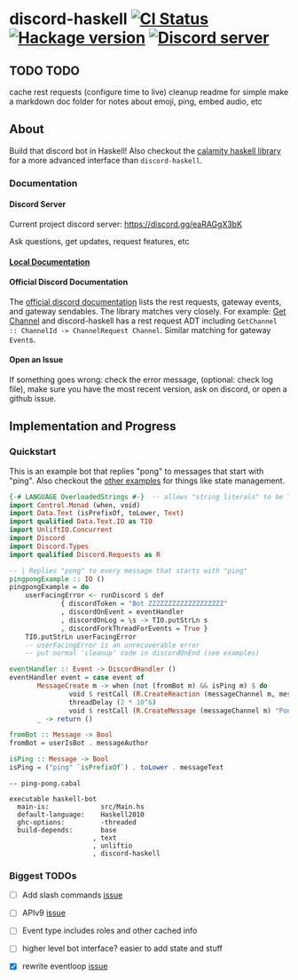 # discord-haskell           [![CI Status](https://github.com/aquarial/discord-haskell/actions/workflows/main.yml/badge.svg)](https://github.com/aquarial/discord-haskell/actions/)        [![Hackage version](http://img.shields.io/hackage/v/discord-haskell.svg?label=Hackage)](https://hackage.haskell.org/package/discord-haskell)              [![Discord server](https://discord.com/api/guilds/918577626954739722/widget.png?style=shield)](https://discord.gg/eaRAGgX3bK)


## TODO TODO
cache rest requests (configure time to live)
cleanup readme for simple
make a markdown doc folder for notes about emoji, ping, embed audio, etc


## About

Build that discord bot in Haskell! Also checkout the [calamity haskell library](https://github.com/nitros12/calamity)
for a more advanced interface than `discord-haskell`.


### Documentation 

#### Discord Server

Current project discord server: <https://discord.gg/eaRAGgX3bK>

Ask questions, get updates, request features, etc

#### [Local Documentation](./docs/README.md#Documentation)

#### Official Discord Documentation

The [official discord documentation](https://discord.com/developers/docs/intro)
lists the rest requests, gateway events, and gateway sendables. The library
matches very closely. For example: 
[Get Channel](https://discord.com/developers/docs/resources/channel#get-channel)
and discord-haskell has a rest request ADT including 
`GetChannel :: ChannelId -> ChannelRequest Channel`. Similar matching for gateway `Event`s.

#### Open an Issue

If something goes wrong: check the error message, (optional: check log file), make sure you have the most recent version, ask on discord, or open a github issue.

## Implementation and Progress

### Quickstart

This is an example bot that replies "pong" to messages that start with "ping". Also checkout the [other examples](./examples/) for things like state management.

```haskell
{-# LANGUAGE OverloadedStrings #-}  -- allows "string literals" to be Text
import Control.Monad (when, void)
import Data.Text (isPrefixOf, toLower, Text)
import qualified Data.Text.IO as TIO
import UnliftIO.Concurrent
import Discord
import Discord.Types
import qualified Discord.Requests as R

-- | Replies "pong" to every message that starts with "ping"
pingpongExample :: IO ()
pingpongExample = do 
    userFacingError <- runDiscord $ def
             { discordToken = "Bot ZZZZZZZZZZZZZZZZZZZ"
             , discordOnEvent = eventHandler
             , discordOnLog = \s -> TIO.putStrLn s
             , discordForkThreadForEvents = True }
    TIO.putStrLn userFacingError
    -- userFacingError is an unrecoverable error
    -- put normal 'cleanup' code in discordOnEnd (see examples)

eventHandler :: Event -> DiscordHandler ()
eventHandler event = case event of
       MessageCreate m -> when (not (fromBot m) && isPing m) $ do
               void $ restCall (R.CreateReaction (messageChannel m, messageId m) "eyes")
               threadDelay (2 * 10^6)
               void $ restCall (R.CreateMessage (messageChannel m) "Pong!")
       _ -> return ()

fromBot :: Message -> Bool
fromBot = userIsBot . messageAuthor

isPing :: Message -> Bool
isPing = ("ping" `isPrefixOf`) . toLower . messageText
```

```cabal
-- ping-pong.cabal

executable haskell-bot
  main-is:             src/Main.hs
  default-language:    Haskell2010
  ghc-options:         -threaded
  build-depends:       base
                     , text
                     , unliftio
                     , discord-haskell
```

### Biggest TODOs

- [ ] Add slash commands [issue](https://github.com/aquarial/discord-haskell/issues/59)
- [ ] APIv9 [issue](https://github.com/aquarial/discord-haskell/issues/72)
- [ ] Event type includes roles and other cached info
- [ ] higher level bot interface? easier to add state and stuff
- [x] rewrite eventloop [issue](https://github.com/aquarial/discord-haskell/issues/70)



